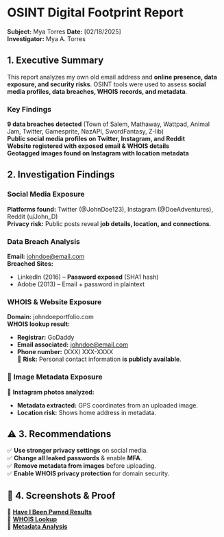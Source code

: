 # OSINT Digital Footprint Report
**Subject:** Mya Torres
**Date:** [02/18/2025]  
**Investigator:** Mya A. Torres  

## 1. Executive Summary  
This report analyzes my own old email address and **online presence, data exposure, and security risks**. OSINT tools were used to assess **social media profiles, data breaches, WHOIS records, and metadata**.  

### **Key Findings**  
**9 data breaches detected** (Town of Salem, Mathaway, Wattpad, Animal Jam, Twitter, Gamesprite, NazAPI, SwordFantasy, Z-lib)  
**Public social media profiles on Twitter, Instagram, and Reddit**  
**Website registered with exposed email & WHOIS details**  
**Geotagged images found on Instagram with location metadata**  

## 2. Investigation Findings  

### **Social Media Exposure**  
**Platforms found:** Twitter (@JohnDoe123), Instagram (@DoeAdventures), Reddit (u/John_D)  
**Privacy risk:** Public posts reveal **job details, location, and connections**.  

### **Data Breach Analysis**  
**Email:** johndoe@email.com  
**Breached Sites:**  
- LinkedIn (2016) – **Password exposed** (SHA1 hash)  
- Adobe (2013) – Email + password in plaintext  

### **WHOIS & Website Exposure**  
**Domain:** johndoeportfolio.com  
**WHOIS lookup result:**  
- **Registrar:** GoDaddy  
- **Email associated:** johndoe@email.com  
- **Phone number:** (XXX) XXX-XXXX  
🔴 **Risk:** Personal contact information **is publicly available**.  

### **🔹 Image Metadata Exposure**  
📌 **Instagram photos analyzed:**  
- **Metadata extracted:** GPS coordinates from an uploaded image.  
- **Location risk:** Shows home address in metadata.  

## ⚠️ 3. Recommendations  
✅ **Use stronger privacy settings** on social media.  
✅ **Change all leaked passwords** & enable **MFA**.  
✅ **Remove metadata from images** before uploading.  
✅ **Enable WHOIS privacy protection** for domain security.  

## 📂 4. Screenshots & Proof  
📌 **[Have I Been Pwned Results](../screenshots/haveibeenpwned-results.png)**  
📌 **[WHOIS Lookup](../screenshots/whois-lookup-example.png)**  
📌 **[Metadata Analysis](../screenshots/metadata-analysis.png)**  
